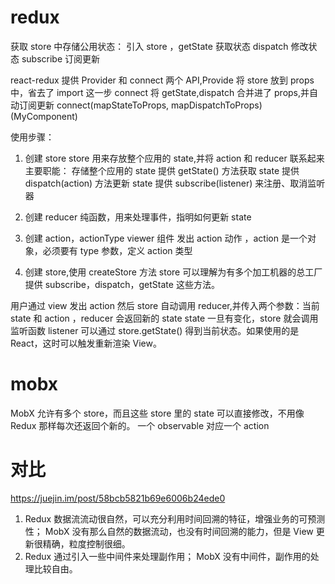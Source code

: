 # redux

获取 store 中存储公用状态：
引入 store ，getState 获取状态
dispatch 修改状态
subscribe 订阅更新

react-redux
提供 Provider 和 connect 两个 API,Provide 将 store 放到 props 中，省去了 import 这一步
connect 将 getState,dispatch 合并进了 props,并自动订阅更新
connect(mapStateToProps, mapDispatchToProps)(MyComponent)

使用步骤：

1. 创建 store
   store 用来存放整个应用的 state,并将 action 和 reducer 联系起来
   主要职能：
   存储整个应用的 state
   提供 getState() 方法获取 state
   提供 dispatch(action) 方法更新 state
   提供 subscribe(listener) 来注册、取消监听器

2. 创建 reducer
   纯函数，用来处理事件，指明如何更新 state
3. 创建 action，actionType
   viewer 组件 发出 action 动作 ，action 是一个对象，必须要有 type 参数，定义 action 类型
4. 创建 store,使用 createStore 方法
   store 可以理解为有多个加工机器的总工厂
   提供 subscribe，dispatch，getState 这些方法。

用户通过 view 发出 action
然后 store 自动调用 reducer,并传入两个参数：当前 state 和 action ，reducer 会返回新的 state
state 一旦有变化，store 就会调用监听函数
listener 可以通过 store.getState() 得到当前状态。如果使用的是 React，这时可以触发重新渲染 View。

# mobx

MobX 允许有多个 store，而且这些 store 里的 state 可以直接修改，不用像 Redux 那样每次还返回个新的。
一个 observable 对应一个 action

# 对比

https://juejin.im/post/58bcb5821b69e6006b24ede0

1. Redux 数据流流动很自然，可以充分利用时间回溯的特征，增强业务的可预测性；
   MobX 没有那么自然的数据流动，也没有时间回溯的能力，但是 View 更新很精确，粒度控制很细。
2. Redux 通过引入一些中间件来处理副作用；
   MobX 没有中间件，副作用的处理比较自由。
